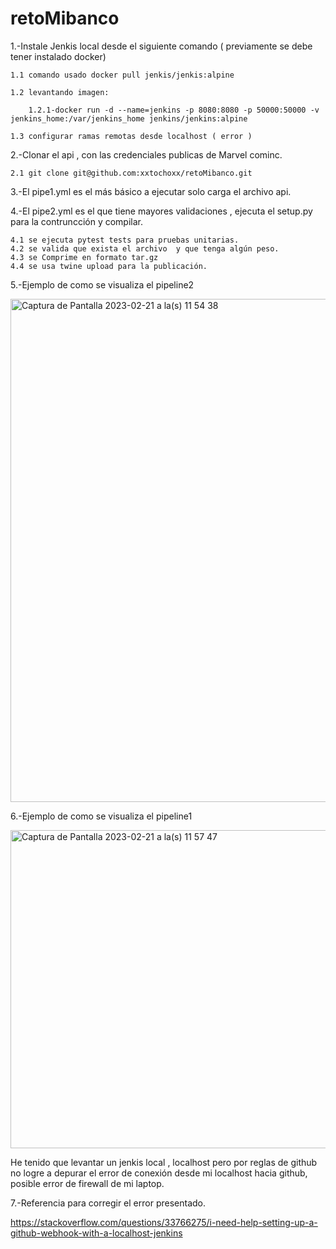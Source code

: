 # retoMibanco

1.-Instale Jenkis local desde el siguiente comando ( previamente se debe tener instalado docker)
	
	1.1 comando usado docker pull jenkis/jenkis:alpine
	
	1.2 levantando imagen:
	
		1.2.1-docker run -d --name=jenkins -p 8080:8080 -p 50000:50000 -v jenkins_home:/var/jenkins_home jenkins/jenkins:alpine
		
	1.3 configurar ramas remotas desde localhost ( error )

2.-Clonar el api , con las credenciales publicas de Marvel cominc.

	2.1 git clone git@github.com:xxtochoxx/retoMibanco.git

3.-El pipe1.yml es el más básico a ejecutar solo carga el archivo api.

4.-El pipe2.yml es el que tiene mayores validaciones , ejecuta el setup.py para la contruncción y compilar.

	4.1 se ejecuta pytest tests para pruebas unitarias.
	4.2 se valida que exista el archivo  y que tenga algún peso.
	4.3 se Comprime en formato tar.gz
	4.4 se usa twine upload para la publicación.
	
	
5.-Ejemplo de como se visualiza el pipeline2

<img width="805" alt="Captura de Pantalla 2023-02-21 a la(s) 11 54 38" src="https://user-images.githubusercontent.com/7839541/220409970-cc38ade9-cd55-4689-a3e3-0c4304e7e42a.png">

6.-Ejemplo de como se visualiza el pipeline1

<img width="509" alt="Captura de Pantalla 2023-02-21 a la(s) 11 57 47" src="https://user-images.githubusercontent.com/7839541/220410550-245f8aca-b391-425c-b139-3b6ec0cfec90.png">

He tenido que levantar un jenkis local , localhost pero por reglas de github no logre a depurar el error de conexión desde mi localhost hacia github, posible error de firewall de mi laptop.

7.-Referencia para corregir el error presentado.

https://stackoverflow.com/questions/33766275/i-need-help-setting-up-a-github-webhook-with-a-localhost-jenkins




